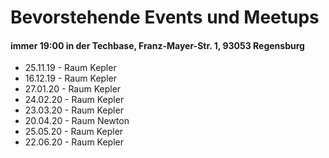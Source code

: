 # Bevorstehende Events und Meetups

#### immer 19:00 in der Techbase, Franz-Mayer-Str. 1, 93053 Regensburg

* 25.11.19 - Raum Kepler
* 16.12.19 - Raum Kepler
* 27.01.20 - Raum Kepler
* 24.02.20 - Raum Kepler
* 23.03.20 - Raum Kepler
* 20.04.20 - Raum Newton
* 25.05.20 - Raum Kepler
* 22.06.20 - Raum Kepler
